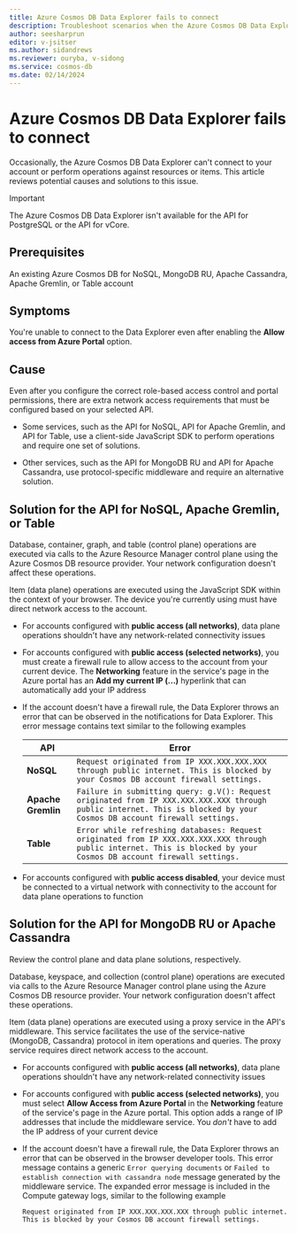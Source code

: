 ```yaml
---
title: Azure Cosmos DB Data Explorer fails to connect
description: Troubleshoot scenarios when the Azure Cosmos DB Data Explorer can't connect to an account and perform specific data plane or control plane operations.
author: seesharprun
editor: v-jsitser
ms.author: sidandrews
ms.reviewer: ouryba, v-sidong
ms.service: cosmos-db
ms.date: 02/14/2024
---
```


# Azure Cosmos DB Data Explorer fails to connect

Occasionally, the Azure Cosmos DB Data Explorer can't connect to your account or perform operations against resources or items. This article reviews potential causes and solutions to this issue.

> [!IMPORTANT]
> The Azure Cosmos DB Data Explorer isn't available for the API for PostgreSQL or the API for vCore.

## Prerequisites

An existing Azure Cosmos DB for NoSQL, MongoDB RU, Apache Cassandra, Apache Gremlin, or Table account

## Symptoms

You're unable to connect to the Data Explorer even after enabling the **Allow access from Azure Portal** option.

## Cause

Even after you configure the correct role-based access control and portal permissions, there are extra network access requirements that must be configured based on your selected API.

- Some services, such as the API for NoSQL, API for Apache Gremlin, and API for Table, use a client-side JavaScript SDK to perform operations and require one set of solutions.

- Other services, such as the API for MongoDB RU and API for Apache Cassandra, use protocol-specific middleware and require an alternative solution.

## Solution for the API for NoSQL, Apache Gremlin, or Table

Database, container, graph, and table (control plane) operations are executed via calls to the Azure Resource Manager control plane using the Azure Cosmos DB resource provider. Your network configuration doesn't affect these operations.

Item (data plane) operations are executed using the JavaScript SDK within the context of your browser. The device you're currently using must have direct network access to the account.

- For accounts configured with **public access (all networks)**, data plane operations shouldn't have any network-related connectivity issues

- For accounts configured with **public access (selected networks)**, you must create a firewall rule to allow access to the account from your current device. The **Networking** feature in the service's page in the Azure portal has an **Add my current IP (...)** hyperlink that can automatically add your IP address

- If the account doesn't have a firewall rule, the Data Explorer throws an error that can be observed in the notifications for Data Explorer. This error message contains text similar to the following examples

    | API | Error |
    | --- | --- |
    | **NoSQL** | `Request originated from IP XXX.XXX.XXX.XXX through public internet. This is blocked by your Cosmos DB account firewall settings.` |
    | **Apache Gremlin** | `Failure in submitting query: g.V(): Request originated from IP XXX.XXX.XXX.XXX through public internet. This is blocked by your Cosmos DB account firewall settings.` |
    | **Table** | `Error while refreshing databases: Request originated from IP XXX.XXX.XXX.XXX through public internet. This is blocked by your Cosmos DB account firewall settings.` |

- For accounts configured with **public access disabled**, your device must be connected to a virtual network with connectivity to the account for data plane operations to function

## Solution for the API for MongoDB RU or Apache Cassandra

Review the control plane and data plane solutions, respectively.

Database, keyspace, and collection (control plane) operations are executed via calls to the Azure Resource Manager control plane using the Azure Cosmos DB resource provider. Your network configuration doesn't affect these operations.

Item (data plane) operations are executed using a proxy service in the API's middleware. This service facilitates the use of the service-native (MongoDB, Cassandra) protocol in item operations and queries. The proxy service requires direct network access to the account.

- For accounts configured with **public access (all networks)**, data plane operations shouldn't have any network-related connectivity issues

- For accounts configured with **public access (selected networks)**, you must select **Allow Access from Azure Portal** in the **Networking** feature of the service's page in the Azure portal. This option adds a range of IP addresses that include the middleware service. You *don't* have to add the IP address of your current device

- If the account doesn't have a firewall rule, the Data Explorer throws an error that can be observed in the browser developer tools. This error message contains a generic `Error querying documents` or `Failed to establish connection with cassandra node` message generated by the middleware service. The expanded error message is included in the Compute gateway logs, similar to the following example

    ```output
    Request originated from IP XXX.XXX.XXX.XXX through public internet. This is blocked by your Cosmos DB account firewall settings. 
    ````
